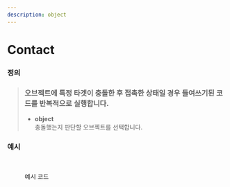 ```yaml
---
description: object
---
```


# Contact

### 정의

> ### 오브젝트에 특정 타겟이 충돌한 후 접촉한 상태일 경우 들여쓰기된 코드를 반복적으로 실행합니다.
>
> * **object**\
>   충돌했는지 판단할 오브젝트를 선택합니다.

### 예시

<figure><img src="../../../.gitbook/assets/스크린샷 2022-12-26 오후 6.43.49.png" alt=""><figcaption><p>예시 코드</p></figcaption></figure>
